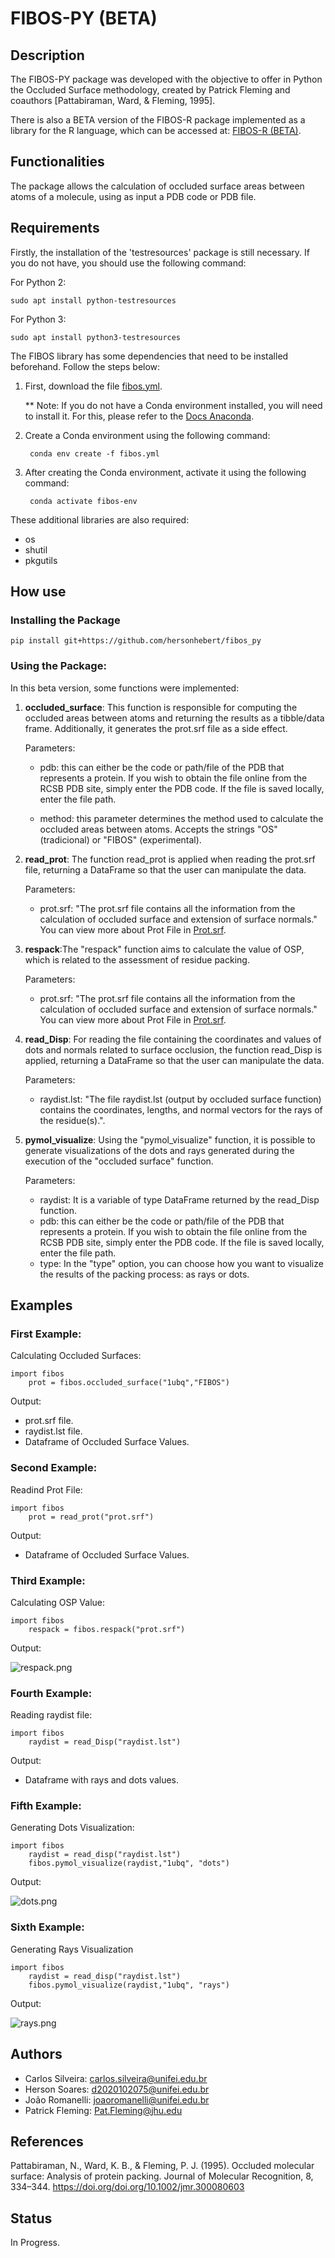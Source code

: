 # FIBOS-PY (BETA)

## Description
The FIBOS-PY package was developed with the objective to offer in Python the Occluded Surface methodology, created by Patrick Fleming and coauthors [Pattabiraman, Ward, & Fleming, 1995].

There is also a BETA version of the FIBOS-R package implemented as a library for the R language, which can be accessed at: [FIBOS-R (BETA)](https://github.com/hersonhebert/fibos_r.git).
## Functionalities
The package allows the calculation of occluded surface areas between atoms of a molecule, using as input a PDB code or PDB file.

## Requirements

Firstly, the installation of the 'testresources' package is still necessary. If you do not have, you should use the following command:

For Python 2:
    
    sudo apt install python-testresources

For Python 3:
    
    sudo apt install python3-testresources

The FIBOS library has some dependencies that need to be installed beforehand. Follow the steps below:

1. First, download the file [fibos.yml](https://github.com/hersonhebert/fibos_py/blob/main/fibos.yml).

   ** Note: If you do not have a Conda environment installed, you will need to install it. For this, please refer to the [Docs Anaconda](https://docs.anaconda.com/free/anaconda/install/linux/). 


2. Create a Conda environment using the following command:

        conda env create -f fibos.yml

3. After creating the Conda environment, activate it using the following command:
    
        conda activate fibos-env

These additional libraries are also required:
 - os
 - shutil
 - pkgutils

## How use
### Installing the Package
    
    pip install git+https://github.com/hersonhebert/fibos_py
    
### Using the Package:
In this beta version, some functions were implemented:


1. **occluded_surface**: This function is responsible for computing the occluded areas between atoms and returning the results as a tibble/data frame. Additionally, it generates the prot.srf file as a side effect.

   Parameters:

   - pdb: this can either be the code or path/file of the PDB that represents a protein. If you wish to obtain the file online from the RCSB PDB site, simply enter the PDB code. If the file is saved locally, enter the file path.

   - method: this parameter determines the method used to calculate the occluded areas between atoms. Accepts the strings "OS" (tradicional) or "FIBOS" (experimental).


2. **read_prot**: The function read_prot is applied when reading the prot.srf file, returning a DataFrame so that the user can manipulate the data.

   Parameters:
   
   - prot.srf: "The prot.srf file contains all the information from the calculation of occluded surface and extension of surface normals." You can view more about Prot File in [Prot.srf](https://pages.jh.edu/pfleming/sw/os/prot.srf.html).

3. **respack**:The "respack" function aims to calculate the value of OSP, which is related to the assessment of residue packing.

   Parameters:
   - prot.srf: "The prot.srf file contains all the information from the calculation of occluded surface and extension of surface normals." You can view more about Prot File in [Prot.srf](https://pages.jh.edu/pfleming/sw/os/prot.srf.html).

4. **read_Disp**: For reading the file containing the coordinates and values of dots and normals related to surface occlusion, the function read_Disp is applied, returning a DataFrame so that the user can manipulate the data.

   Parameters:
   
   - raydist.lst: "The file raydist.lst (output by occluded surface function) contains the coordinates, lengths, and normal vectors for the rays of the residue(s).".

5. **pymol_visualize**: Using the "pymol_visualize" function, it is possible to generate visualizations of the dots and rays generated during the execution of the "occluded surface" function.

   Parameters:
   
   - raydist: It is a variable of type DataFrame returned by the read_Disp function.
   - pdb: this can either be the code or path/file of the PDB that represents a protein. If you wish to obtain the file online from the RCSB PDB site, simply enter the PDB code. If the file is saved locally, enter the file path.
   - type: In the "type" option, you can choose how you want to visualize the results of the packing process: as rays  or dots.




## Examples
### First Example: 
Calculating Occluded Surfaces:
```
import fibos
    prot = fibos.occluded_surface("1ubq","FIBOS")
```
Output: 
 - prot.srf file.
 - raydist.lst file.
 - Dataframe of Occluded Surface Values.

### Second Example: 
Readind Prot File:
```
import fibos
    prot = read_prot("prot.srf")
```
Output:
   - Dataframe of Occluded Surface Values.

### Third Example: 
Calculating OSP Value:
```
import fibos
    respack = fibos.respack("prot.srf")
```
Output:

![respack.png](respack.png)

### Fourth Example:
Reading raydist file:
```
import fibos
    raydist = read_Disp("raydist.lst")
```
Output: 

   - Dataframe with rays and dots values.

### Fifth Example:
Generating Dots Visualization:
```
import fibos
    raydist = read_disp("raydist.lst")
    fibos.pymol_visualize(raydist,"1ubq", "dots")
```
Output: 

![dots.png](dots.png)

### Sixth Example: 
Generating Rays Visualization
```
import fibos
    raydist = read_disp("raydist.lst")
    fibos.pymol_visualize(raydist,"1ubq", "rays")
```

Output:

![rays.png](rays.png)

## Authors

- Carlos Silveira:  carlos.silveira@unifei.edu.br
- Herson Soares: d2020102075@unifei.edu.br
- João Romanelli: joaoromanelli@unifei.edu.br
- Patrick Fleming: Pat.Fleming@jhu.edu

## References

Pattabiraman, N., Ward, K. B., & Fleming, P. J. (1995). Occluded molecular surface: Analysis of protein packing. Journal of Molecular Recognition, 8, 334–344. https://doi.org/doi.org/10.1002/jmr.300080603

## Status
In Progress.
